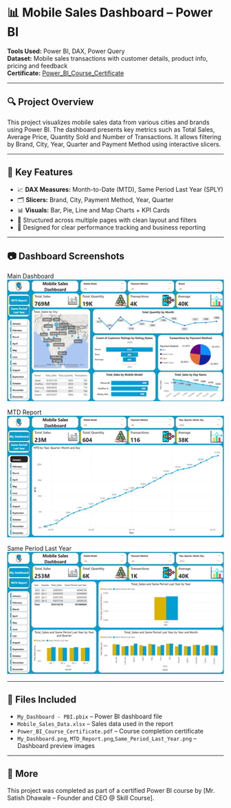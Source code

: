 # 📊 Mobile Sales Dashboard – Power BI

**Tools Used:** Power BI, DAX, Power Query  
**Dataset:** Mobile sales transactions with customer details, product info, pricing and feedback  
**Certificate:** [Power_BI_Course_Certificate](./Power_BI_Course_Certificate.pdf)

---

## 🔍 Project Overview

This project visualizes mobile sales data from various cities and brands using Power BI. The dashboard presents key metrics such as Total Sales, Average Price, Quantity Sold and Number of Transactions. It allows filtering by Brand, City, Year, Quarter and Payment Method using interactive slicers.

---

## 🧠 Key Features

- 📈 **DAX Measures:** Month-to-Date (MTD), Same Period Last Year (SPLY)
- 🗂️ **Slicers:** Brand, City, Payment Method, Year, Quarter
- 📊 **Visuals:** Bar, Pie, Line and Map Charts + KPI Cards
- 📁 Structured across multiple pages with clean layout and filters
- 📌 Designed for clear performance tracking and business reporting

---

## 📷 Dashboard Screenshots

Main Dashboard
![My_Dashboard](./My_Dashboard.png)

MTD Report
![MTD_Report](./MTD_Report.png)

Same Period Last Year
![Same_Period_Last_Year](./Same_Period_Last_Year.png)  

---

## 📁 Files Included

- `My_Dashboard - PBI.pbix` – Power BI dashboard file  
- `Mobile_Sales_Data.xlsx` – Sales data used in the report  
- `Power_BI_Course_Certificate.pdf` – Course completion certificate  
- `My_Dashboard.png`, `MTD_Report.png`,`Same_Period_Last_Year.png` – Dashboard preview images  

---

## 🔗 More

This project was completed as part of a certified Power BI course by [Mr. Satish Dhawale – Founder and CEO @ Skill Course].

